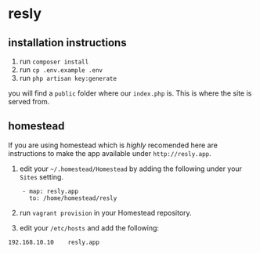 # resly

## installation instructions

1. run `composer install`
2. run `cp .env.example .env`
3. run `php artisan key:generate`

you will find a `public` folder where our `index.php` is.
This is where the site is served from.


## homestead

If you are using homestead which is *highly* recomended here
are instructions to make the app available under `http://resly.app`.

1. edit your `~/.homestead/Homestead` by adding the following under your `Sites` setting.
```
    - map: resly.app
      to: /home/homestead/resly
```
2. run `vagrant provision` in your Homestead repository.

3. edit your `/etc/hosts` and add the following:
```
192.168.10.10    resly.app
```

